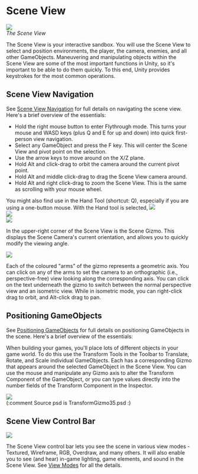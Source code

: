 Scene View
==========


![](http://docwiki.hq.unity3d.com/uploads/Main/Editor-Scene.png)  
_The <span class=keyword>Scene View</span>_

The <span class=keyword>Scene View</span> is your interactive sandbox. You will use the Scene View to select and position environments, the player, the camera, enemies, and all other <span class=keyword>GameObjects</span>. Maneuvering and manipulating objects within the Scene View are some of the most important functions in Unity, so it's important to be able to do them quickly. To this end, Unity provides keystrokes for the most common operations.


Scene View Navigation
---------------------

See [Scene View Navigation](SceneViewNavigation.html) for full details on navigating the scene view. Here's a brief overview of the essentials:

* Hold the right mouse button to enter <span class=keyword>Flythrough</span> mode.  This turns your mouse and <span class=menu>WASD</span> keys (plus <span class=menu>Q</span> and <span class=menu>E</span> for up and down) into quick first-person view navigation.
* Select any GameObject and press the <span class=menu>F</span> key.  This will center the Scene View and pivot point on the selection.
* Use the arrow keys to move around on the X/Z plane.
* Hold <span class=menu>Alt</span> and click-drag to orbit the camera around the current pivot point.
* Hold <span class=menu>Alt</span> and middle click-drag to drag the Scene View camera around.
* Hold <span class=menu>Alt</span> and right click-drag to zoom the Scene View. This is the same as scrolling with your mouse wheel.

You might also find use in the <span class=keyword>Hand Tool</span> (shortcut: <span class=menu>Q</span>), especially if you are using a one-button mouse. With the Hand tool is selected,
![](http://docwiki.hq.unity3d.com/uploads/Main/UI-ViewTool.png)  
![](http://docwiki.hq.unity3d.com/uploads/Main/Editor-EyeTool.png)  
![](http://docwiki.hq.unity3d.com/uploads/Main/Editor-ZoomTool.png)  

In the upper-right corner of the Scene View is the <span class=keyword>Scene Gizmo</span>.  This displays the Scene Camera's current orientation, and allows you to quickly modify the viewing angle.

![](http://docwiki.hq.unity3d.com/uploads/Main/SceneGizmo40.png)  

Each of the coloured "arms" of the gizmo represents a geometric axis. You can click on any of the arms to set the camera to an orthographic (i.e., perspective-free) view looking along the corresponding axis. You can click on the text underneath the gizmo to switch between the normal perspective view and an isometric view. While in isometric mode, you can right-click drag to orbit, and Alt-click drag to pan.


Positioning GameObjects
-----------------------

See [Positioning GameObjects](PositioningGameObjects.html) for full details on positioning GameObjects in the scene. Here's a brief overview of the essentials:

When building your games, you'll place lots of different objects in your game world.  To do this use the Transform Tools in the Toolbar to Translate, Rotate, and Scale individual GameObjects.  Each has a corresponding Gizmo that appears around the selected GameObject in the Scene View.  You can use the mouse and manipulate any Gizmo axis to alter the <span class=keyword>Transform</span> Component of the GameObject, or you can type values directly into the number fields of the Transform Component in the Inspector.

![](http://docwiki.hq.unity3d.com/uploads/Main/TransformGizmo35.png)  
(:comment Source psd is TransformGizmo35.psd :)


Scene View Control Bar
----------------------


![](http://docwiki.hq.unity3d.com/uploads/Main/SceneViewControlBar.png)  

The Scene View control bar lets you see the scene in various view modes - Textured, Wireframe, RGB, Overdraw, and many others. It will also enable you to see (and hear) in-game lighting, game elements, and sound in the Scene View. See [View Modes](ViewModes.html) for all the details.
